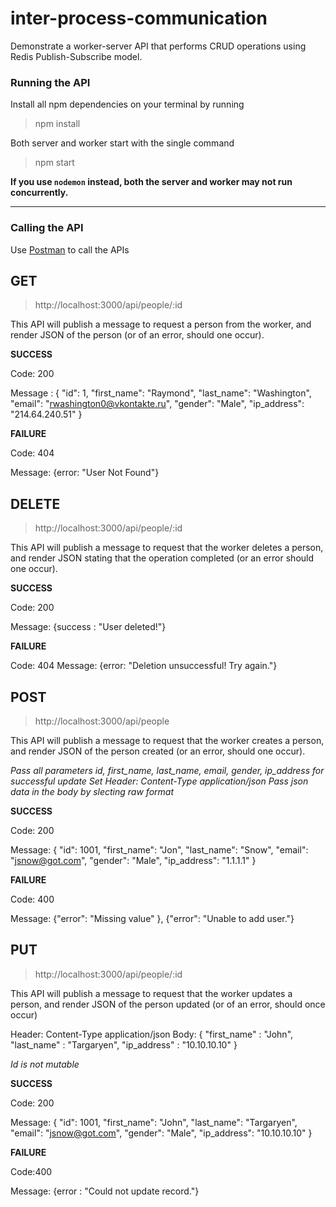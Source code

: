 # inter-process-communication
Demonstrate a worker-server API that performs CRUD operations using Redis Publish-Subscribe model.

### Running the API
Install all npm dependencies on your terminal by running
> npm install

Both server and worker start with the single command
> npm start

**If you use `nodemon` instead, both the server and worker may not run concurrently.**

---

### Calling the API

Use [Postman](https://www.getpostman.com/) to call the APIs

## GET

> http://localhost:3000/api/people/:id

This API will publish a message to request a person from the worker, and render JSON of the person (or of an error, should one occur).

**SUCCESS**

Code: 200

Message :  {
        "id": 1,
        "first_name": "Raymond",
        "last_name": "Washington",
        "email": "rwashington0@vkontakte.ru",
        "gender": "Male",
        "ip_address": "214.64.240.51"
    }


**FAILURE**

Code: 404

Message: {error: "User Not Found"}



## DELETE

> http://localhost:3000/api/people/:id

This API will publish a message to request that the worker deletes a person, and render JSON stating that the operation completed (or an error should one occur).

**SUCCESS**

Code: 200

Message: {success : "User deleted!"}

**FAILURE**

Code: 404
Message: {error: "Deletion unsuccessful! Try again."}



## POST

> http://localhost:3000/api/people

This API will publish a message to request that the worker creates a person, and render JSON of the person created (or an error, should one occur).

*Pass all parameters id, first_name, last_name, email, gender, ip_address for successful update*
*Set Header: Content-Type application/json*
*Pass json data in the body by slecting raw format*

**SUCCESS**

Code: 200

Message: {
    "id": 1001,
    "first_name": "Jon",
    "last_name": "Snow",
    "email": "jsnow@got.com",
    "gender": "Male",
    "ip_address": "1.1.1.1"
}

**FAILURE**

Code: 400

Message: {"error": "Missing value" },  {"error": "Unable to add user."}



## PUT

> http://localhost:3000/api/people/:id

This API will publish a message to request that the worker updates a person, and render JSON of the person updated (or of an error, should once occur)

Header: Content-Type application/json
Body: {
	"first_name" : "John",
	"last_name" : "Targaryen",
	"ip_address" : "10.10.10.10"
}

*Id is not mutable*

**SUCCESS**

Code: 200

Message: {
    "id": 1001,
    "first_name": "John",
    "last_name": "Targaryen",
    "email": "jsnow@got.com",
    "gender": "Male",
    "ip_address": "10.10.10.10"
}

**FAILURE**

Code:400

Message: {error : "Could not update record."}

